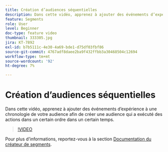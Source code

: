 ```yaml
---
title: Création d’audiences séquentielles
description: Dans cette vidéo, apprenez à ajouter des événements d’expérience à une chronologie de votre audience afin de créer une audience qui a exécuté des actions dans un certain ordre dans un certain temps.
feature: Segments
role: User
level: Beginner
doc-type: feature video
thumbnail: 333305.jpg
jira: KT-7892
exl-id: b7b5111c-4e30-4a69-bde1-d75df03fbf86
source-git-commit: 4767adf8daee2ba9f432ffbb3a30468504c12694
workflow-type: tm+mt
source-wordcount: '92'
ht-degree: 7%

---
```


# Création d’audiences séquentielles

Dans cette vidéo, apprenez à ajouter des événements d’expérience à une chronologie de votre audience afin de créer une audience qui a exécuté des actions dans un certain ordre dans un certain temps.

>[!VIDEO](https://video.tv.adobe.com/v/333305/?quality=12&learn=on)

Pour plus d’informations, reportez-vous à la section [Documentation du créateur de segments](https://experienceleague.adobe.com/docs/experience-platform/segmentation/ui/segment-builder.html?lang=fr).
